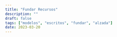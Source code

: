 ```yaml
---
title: "Fundar Recursos"
description: ""
draft: false
tags: ["modelos", "escritos", "fundar", "alzada"]
date: 2023-03-20
---
```


<!-- <object data="../assets/path/to/document.pdf" width="1000" height="1000" type='application/pdf'></object> -->
